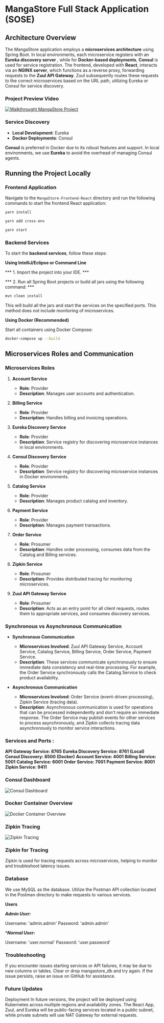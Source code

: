 # MangaStore Full Stack Application (SOSE)

## Architecture Overview

The MangaStore application employs a **microservices architecture** using Spring Boot.
In local environments, each microservice registers with an **Eureka discovery server** , while for **Docker-based deployments**, **Consul** is used for service registration. The frontend, developed with **React**, interacts via an **NGINX server**, which functions as a reverse proxy, forwarding requests to the **Zuul API Gateway**. Zuul subsequently routes these requests to the correct microservices based on the URL path, utilizing Eureka or Consul for service discovery.


### Project Preview Video 
[![Walkthrought MangaStore Project](https://img.youtube.com/vi/f_aOUzYFDnY/maxresdefault.jpg)](https://youtu.be/f_aOUzYFDnY)


### Service Discovery

- **Local Development**: Eureka
- **Docker Deployments**: Consul

**Consul** is preferred in Docker due to its robust features and support. In local environments, we use **Eureka** to avoid the overhead of managing Consul agents.

## Running the Project Locally

### Frontend Application

Navigate to the `MangaStore-Frontend-React` directory and run the following commands to start the frontend React application:

```sh
yarn install

yarn add cross-env

yarn start
```

### Backend Services

To start the **backend services**, follow these steps:

**Using IntelliJ/Eclipse or Command Line**

*** 1. Import the project into your IDE. ***

*** 2. Run all Spring Boot projects or build all jars using the following command: *** 

```java
mvn clean install
```

This will build all the jars and start the services on the specified ports. This method does not include monitoring of microservices.

**Using Docker (Recommended)**

Start all containers using Docker Compose:

```sh
docker-compose up --build
```
## Microservices Roles and Communication

### Microservices Roles

1. **Account Service**
   - **Role**: Provider
   - **Description**: Manages user accounts and authentication.

2. **Billing Service**
   - **Role**: Provider
   - **Description**: Handles billing and invoicing operations.

3. **Eureka Discovery Service**
   - **Role**: Provider
   - **Description**: Service registry for discovering microservice instances in local environments.

4. **Consul Discovery Service**
   - **Role**: Provider
   - **Description**: Service registry for discovering microservice instances in Docker environments.
   
5. **Catalog Service**
   - **Role**: Provider
   - **Description**: Manages product catalog and inventory.

6. **Payment Service**
   - **Role**: Provider
   - **Description**: Manages payment transactions.

7. **Order Service**
   - **Role**: Prosumer
   - **Description**: Handles order processing, consumes data from the Catalog and Billing services.

8. **Zipkin Service**
   - **Role**: Prosumer
   - **Description**: Provides distributed tracing for monitoring microservices.

9. **Zuul API Gateway Service**
   - **Role**: Prosumer
   - **Description**: Acts as an entry point for all client requests, routes them to appropriate services, and consumes discovery services.



### Synchronous vs Asynchronous Communication

- **Synchronous Communication**
  - **Microservices Involved**: Zuul API Gateway Service, Account Service, Catalog Service, Billing Service, Order Service, Payment Service.
  - **Description**: These services communicate synchronously to ensure immediate data consistency and real-time processing. For example, the Order Service synchronously calls the Catalog Service to check product availability.

- **Asynchronous Communication**
  - **Microservices Involved**: Order Service (event-driven processing), Zipkin Service (tracing data).
  - **Description**: Asynchronous communication is used for operations that can be processed independently and don't require an immediate response. The Order Service may publish events for other services to process asynchronously, and Zipkin collects tracing data asynchronously to monitor service interactions.

### Services and Ports : 

   **API Gateway Service: 8765**
    **Eureka Discovery Service: 8761 (Local)**
    **Consul Discovery: 8500 (Docker)**
    **Account Service: 4001**
    **Billing Service: 5001**
    **Catalog Service: 6001**
    **Order Service: 7001**
    **Payment Service: 8001**
    **Zipkin Service: 9411**


### Consul Dashboard

![Consul Dashboard](Documentation/preview/Consul.png)

### Docker Container Overview
![Docker Container Overview](Documentation/preview/DockerContainer.png)

### Zipkin Tracing
![Zipkin Tracing](Documentation/preview/Zipkin.png)

### Zipkin for Tracing

Zipkin is used for tracing requests across microservices, helping to monitor and troubleshoot latency issues.


### Database
We use MySQL as the database. Utilize the Postman API collection located in the Postman directory to make requests to various services.

**Users**

***Admin User:***

Username: 'admin.admin'
Password: 'admin.admin'

****Normal User:***

Username: 'user.normal'
Password: 'user.password'

###  Troubleshooting
If you encounter issues starting services or API failures, it may be due to new columns or tables. Clear or drop mangastore_db and try again. If the issue persists, raise an issue on GitHub for assistance.

###   Future Updates
Deployment
In future versions, the project will be deployed using Kubernetes across multiple regions and availability zones. The React App, Zuul, and Eureka will be public-facing services located in a public subnet, while private subnets will use NAT Gateway for external requests.